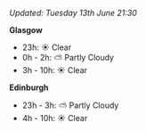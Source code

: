 *Updated: Tuesday 13th June 21:30*

**Glasgow**

* 23h: :sunny: Clear
* 0h - 2h: :partly_sunny: Partly Cloudy
* 3h - 10h: :sunny: Clear

**Edinburgh**

* 23h - 3h: :partly_sunny: Partly Cloudy
* 4h - 10h: :sunny: Clear
